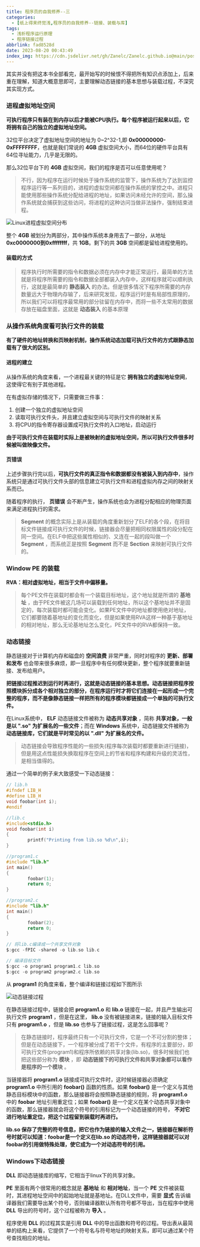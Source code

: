 ```yaml
---
title: 程序员的自我修养--三
categories:
  - [纸上得来终觉浅,程序员的自我修养--链接、装载与库]
tags:
  - 浅析程序运行原理
  - 程序链接过程
abbrlink: fad8528d
date: 2023-08-20 00:43:49
index_img: https://cdn.jsdelivr.net/gh/Zanelc/Zanelc.github.io@main/posts/fad8528d/title.png
---
```

其实并没有把这本书全部看完，最开始写的时候恨不得把所有知识点添加上，后来重在理解，知道大概意思即可，主要理解动态链接的基本思想与装载过程，不深究其实现方式。
<!--more-->

### 进程虚拟地址空间

**可执行程序只有装在到内存以后才能被CPU执行。每个程序被运行起来以后，它将拥有自己的独立的虚拟地址空间。**

32位平台决定了虚拟地址空间的地址为 0~2^32-1,即 **0x00000000-0xFFFFFFFF**，也就是我们常说的 **4GB** 虚拟空间大小，而64位的硬件平台具有64位寻址能力，几乎是无限的。

那么32位平台下的 **4GB** 虚拟空间，我们的程序是否可以任意使用呢？

> 不行，因为程序在运行时候处于操作系统的监管下，操作系统为了达到监控程序运行等一系列目的，进程的虚拟空间都在操作系统的掌控之中。进程只能使用那些操作系统分配给进程的地址，如果访问未经允许的空间，那么操作系统就会捕获到这些访问，将进程的这种访问当做非法操作，强制结束进程。

![Linux进程虚拟空间分布](https://cdn.jsdelivr.net/gh/Zanelc/Zanelc.github.io@main/posts/fad8528d/image-20230820010745909.png)

整个 **4GB** 被划分为两部分，其中操作系统本身用去了一部分，从地址 **0xc0000000到0xffffffff**，共 **1GB**。剩下的共 **3GB** 空间都是留给进程使用的。

#### 装载的方式

> 程序执行时所需要的指令和数据必须在内存中才能正常运行，最简单的方法就是将程序所需要的指令和数据全部都装入内存中，这样程序就可以顺利执行，这就是最简单的 **静态装入** 的办法。但是很多情况下程序所需要的内存数量远大于物理内存输了，后来研究发现，程序运行时是有局部性原理的，所以我们可以将程序最常用的部分驻留在内存中，而将一些不太常用的数据存放在磁盘里面，这就是 **动态装入** 的基本原理

### 从操作系统角度看可执行文件的装载

**有了硬件的地址转换和页映射机制，操作系统动态加载可执行文件的方式跟静态加载有了很大的区别。**

#### 进程的建立

从操作系统的角度来看，一个进程最关键的特征是它 **拥有独立的虚拟地址空间**，这使得它有别于其他进程。

在有虚拟存储的情况下，只需要做三件事：

1. 创建一个独立的虚拟地址空间
2. 读取可执行文件头，并且建立虚拟空间与可执行文件的映射关系
3. 将CPU的指令寄存器设置成可执行文件的入口地址，启动运行

**由于可执行文件在装载时实际上是被映射的虚拟地址空间，所以可执行文件很多时候被叫做映像文件。**

#### 页错误

上述步骤执行完以后，**可执行文件的真正指令和数据都没有被装入到内存中**，操作系统只是通过可执行文件头部的信息建立可执行文件和进程虚拟内存之间的映射关系而已。

随着程序的执行， **页错误** 会不断产生，操作系统也会为进程分配相应的物理页面来满足进程执行的需求。

> **Segment** 的概念实际上是从装载的角度重新划分了ELF的各个段，在将目标文件链接成可执行文件的时候，链接器会尽量把相同权限属性的段分配在同一空间。在ELF中把这些属性相似的、又连在一起的段叫做一个 **Segment** ，而系统正是按照 **Segment** 而不是 **Section** 来映射可执行文件的。

### Window PE 的装载

**RVA：相对虚拟地址，相当于文件中偏移量。**

> 每个PE文件在装载时都会有一个装载目标地址，这个地址就是所谓的 **基地址** ，由于PE文件被这几场可以装载到任何地址，所以这个基地址并不是固定的，每次装载时都可能会变化。如果PE文件中的地址都使用绝对地址，它们都要随着基地址的变化而变化，但是如果使用RVA这样一种基于基地址的相对地址，那么无论基地址怎么变化，PE文件中的RVA都保持一致。

### 动态链接

静态链接对于计算机内存和磁盘的 **空间浪费** 非常严重，同时对程序的 **更新、部署和发布** 也会带来很多麻烦，即一旦程序中有任何模块更新，整个程序就要重新链接、发布给用户。

**把链接过程推迟到运行时再进行，这就是动态链接的基本思想。动态链接把程序按照模块拆分成各个相对独立的部分，在程序运行时才将它们连接在一起形成一个完整的程序，而不是像静态链接一样把所有的程序模块都链接成一个单独的可执行文件。**

在Linux系统中， **ELF** 动态链接文件被称为 **动态共享对象** ，简称 **共享对象，一般是以 ".so" 为扩展名的一些文件**；而在 **Windows** 系统中，动态链接文件被称为 **动态链接库，它们就是平时常见的以 ".dll" 为扩展名的文件。**

> 动态链接会导致程序性能的一些损失(程序每次装载时都要重新进行链接)，但是用这点性能损失换取程序在空间上的节省和程序构建和升级的灵活性，是相当值得的。

通过一个简单的例子来大致感受一下动态链接：

```c
// lib.h
#ifndef LIB_H
#define LIB_H
void foobar(int i);
#endif

//lib.c
#include<stdio.h>
void foobar(int i)
{
        printf("Printing from lib.so %d\n",i);
}

//program1.c
#include "lib.h"
int main()
{
        foobar(1);
        return 0;
}

//program2.c
#include "lib.h"
int main()
{
        foobar(2);
        return 0;
}

// 将lib.c编译成一个共享文件对象
$:gcc -fPIC -shared -o lib.so lib.c

// 编译目标文件
$:gcc -o program1 program1.c lib.so
$:gcc -o program2 program2.c lib.so
```

从 **program1** 的角度来看，整个编译和链接过程如下图所示

![动态链接过程](https://cdn.jsdelivr.net/gh/Zanelc/Zanelc.github.io@main/posts/fad8528d/image-20230820175441567.png)

在静态链接过程中，链接会把 **program1.o** 和 **lib.o** 链接在一起，并且产生输出可执行文件 **program1** ，但是在这里， **lib.o** 没有被链接进来，链接的输入目标文件只有 **program1.o** ，但是 **lib.so** 也参与了链接过程，这是怎么回事呢？

> 在静态链接时，程序最终只有一个可执行文件，它是一个不可分割的整体；但是在动态链接下，一个程序被分成了若干个文件，有程序的主要部分，即可执行文件(program1)和程序所依赖的共享对象(lib.so)，很多时候我们也把这些部分称为 **模块** ，即 **动态链接下的可执行文件和共享对象都可以看作是程序的一个模块** 。

当链接器将 **program1.o** 链接成可执行文件时，这时候链接器必须确定 **program1.o** 中所引用的 **foobar()** 函数的性质。如果 **foobar()** 是一个定义与其他静态目标模块中的函数，那么链接器将会按照静态链接的规则，将 **program1.o** 中的 **foobar** 地址引用重定位；如果 **foobar()** 是一个定义在某个动态共享对象中的函数，那么链接器就会将这个符号的引用标记为一个动态链接的符号， **不对它进行地址重定位，把这个过程留到装载时再进行。**

**lib.so 保存了完整的符号信息，把它也作为链接的输入文件之一，链接器在解析符号时就可以知道：foobar是一个定义在lib.so 的动态符号，这样链接器就可以对foobar的引用做特殊处理，使它成为一个对动态符号的引用。**

### Windows下动态链接

**DLL** 即动态链接库的缩写，它相当于linux下的共享对象。

**PE** 里面有两个很常用的概念就是 **基地址** 和 **相对地址**，当一个 **PE** 文件被装载时，其进程地址空间中的起始地址就是基地址。在DLL文件中，需要 **显式** 告诉编译器我们需要导出某个符号，否则编译器默认所有符号都不导出，当在程序中使用 **DLL** 导出的符号时，这个过程被称为 **导入** 。

程序使用 **DLL** 的过程其实是引用 **DLL** 中的导出函数和符号的过程。导出表从最简单的结构上来看，它提供了一个符号名与符号地址的映射关系，即可以通过某个符号查找相应的地址。
